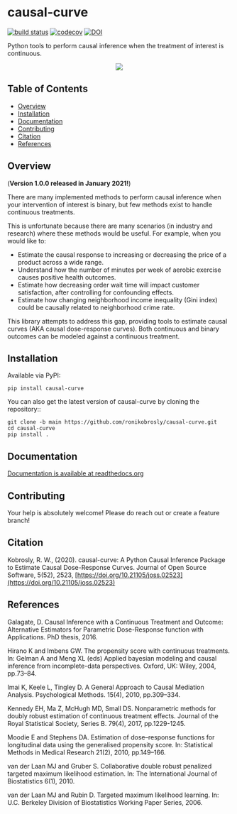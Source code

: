 # causal-curve

[![build status](http://img.shields.io/travis/ronikobrosly/causal-curve/main.svg?style=flat)](https://travis-ci.org/ronikobrosly/causal-curve)
[![codecov](https://codecov.io/gh/ronikobrosly/causal-curve/branch/main/graph/badge.svg)](https://codecov.io/gh/ronikobrosly/causal-curve)
[![DOI](https://zenodo.org/badge/256017107.svg)](https://zenodo.org/badge/latestdoi/256017107)

Python tools to perform causal inference when the treatment of interest is continuous.


<p align="center">
<img src="/imgs/curves.png" align="middle"/>
</p>



## Table of Contents

- [Overview](#overview)
- [Installation](#installation)
- [Documentation](#documentation)
- [Contributing](#contributing)
- [Citation](#citation)
- [References](#references)

## Overview

(**Version 1.0.0 released in January 2021!**)

There are many implemented methods to perform causal inference when your intervention of interest is binary,
but few methods exist to handle continuous treatments.

This is unfortunate because there are many scenarios (in industry and research) where these methods would be useful.
For example, when you would like to:

* Estimate the causal response to increasing or decreasing the price of a product across a wide range.
* Understand how the number of minutes per week of aerobic exercise causes positive health outcomes.
* Estimate how decreasing order wait time will impact customer satisfaction, after controlling for confounding effects.
* Estimate how changing neighborhood income inequality (Gini index) could be causally related to neighborhood crime rate.

This library attempts to address this gap, providing tools to estimate causal curves (AKA causal dose-response curves).
Both continuous and binary outcomes can be modeled against a continuous treatment.

## Installation

Available via PyPI:

`pip install causal-curve`

You can also get the latest version of causal-curve by cloning the repository::

```
git clone -b main https://github.com/ronikobrosly/causal-curve.git
cd causal-curve
pip install .
```

## Documentation

[Documentation is available at readthedocs.org](https://causal-curve.readthedocs.io/en/latest/)


## Contributing

Your help is absolutely welcome! Please do reach out or create a feature branch!

## Citation

Kobrosly, R. W., (2020). causal-curve: A Python Causal Inference Package to Estimate Causal Dose-Response Curves. Journal of Open Source Software, 5(52), 2523, [https://doi.org/10.21105/joss.02523](https://doi.org/10.21105/joss.02523)

## References

Galagate, D. Causal Inference with a Continuous Treatment and Outcome: Alternative
Estimators for Parametric Dose-Response function with Applications. PhD thesis, 2016.

Hirano K and Imbens GW. The propensity score with continuous treatments.
In: Gelman A and Meng XL (eds) Applied bayesian modeling and causal inference
from incomplete-data perspectives. Oxford, UK: Wiley, 2004, pp.73–84.

Imai K, Keele L, Tingley D. A General Approach to Causal Mediation Analysis. Psychological
Methods. 15(4), 2010, pp.309–334.

Kennedy EH, Ma Z, McHugh MD, Small DS. Nonparametric methods for doubly robust estimation
of continuous treatment effects. Journal of the Royal Statistical Society, Series B. 79(4), 2017, pp.1229-1245.

Moodie E and Stephens DA. Estimation of dose–response functions for
longitudinal data using the generalised propensity score. In: Statistical Methods in
Medical Research 21(2), 2010, pp.149–166.

van der Laan MJ and Gruber S. Collaborative double robust penalized targeted
maximum likelihood estimation. In: The International Journal of Biostatistics 6(1), 2010.

van der Laan MJ and Rubin D. Targeted maximum likelihood learning. In: ​U.C. Berkeley Division of
Biostatistics Working Paper Series, 2006.
